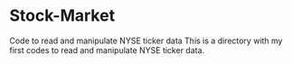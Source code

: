 # Stock-Market
Code to read and manipulate NYSE ticker data
This is a directory with my first codes to read and manipulate NYSE ticker data.